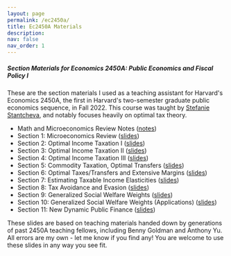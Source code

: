 ```yaml
---
layout: page
permalink: /ec2450a/
title: Ec2450A Materials
description:  
nav: false
nav_order: 1
---
```


##### Section Materials for Economics 2450A: Public Economics and Fiscal Policy I

These are the section materials I used as a teaching assistant for Harvard's Economics 2450A, the first in Harvard's two-semester graduate public economics sequence, in Fall 2022. This course was taught by [Stefanie Stantcheva](https://scholar.harvard.edu/stantcheva/home), and notably focuses heavily on optimal tax theory. 

  - Math and Microeconomics Review Notes ([notes](https://mdroste.com/files/ec2450a_fall2022_mathreview.pdf))
  - Section 1: Microeconomics Review ([slides](https://mdroste.com/files/ec2450a_fall2022_section01.pdf))
  - Section 2: Optimal Income Taxation I ([slides](https://mdroste.com/files/ec2450a_fall2022_section02.pdf))
  - Section 3: Optimal Income Taxation II ([slides](https://mdroste.com/files/ec2450a_fall2022_section03.pdf))
  - Section 4: Optimal Income Taxation III ([slides](https://mdroste.com/files/ec2450a_fall2022_section04.pdf))
  - Section 5: Commodity Taxation, Optimal Transfers ([slides](https://mdroste.com/files/ec2450a_fall2022_section05.pdf))
  - Section 6: Optimal Taxes/Transfers and Extensive Margins ([slides](https://mdroste.com/files/ec2450a_fall2022_section06.pdf))
  - Section 7: Estimating Taxable Income Elasticities ([slides](https://mdroste.com/files/ec2450a_fall2022_section07.pdf))
  - Section 8: Tax Avoidance and Evasion ([slides](https://mdroste.com/files/ec2450a_fall2022_section08.pdf))
  - Section 9: Generalized Social Welfare Weights ([slides](https://mdroste.com/files/ec2450a_fall2022_section09.pdf))
  - Section 10: Generalized Social Welfare Weights (Applications) ([slides](https://mdroste.com/files/ec2450a_fall2022_section10.pdf))
  - Section 11: New Dynamic Public Finance ([slides](https://mdroste.com/files/ec2450a_fall2022_section11.pdf))

These slides are based on teaching materials handed down by generations of past 2450A teaching fellows, including Benny Goldman and Anthony Yu. All errors are my own - let me know if you find any! You are welcome to use these slides in any way you see fit. 
